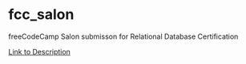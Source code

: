# fcc_salon
freeCodeCamp Salon submisson for Relational Database Certification

[Link to Description](https://www.freecodecamp.org/learn/relational-database/build-a-salon-appointment-scheduler-project/build-a-salon-appointment-scheduler)
